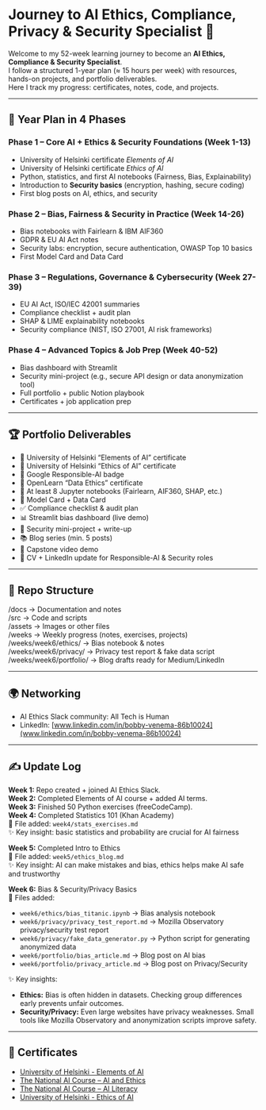 # Journey to AI Ethics, Compliance, Privacy & Security Specialist 🚀  

Welcome to my 52-week learning journey to become an **AI Ethics, Compliance & Security Specialist**.  
I follow a structured 1-year plan (≈ 15 hours per week) with resources, hands-on projects, and portfolio deliverables.  
Here I track my progress: certificates, notes, code, and projects.  

---

## 📅 Year Plan in 4 Phases  

### **Phase 1 – Core AI + Ethics & Security Foundations (Week 1-13)**  
- University of Helsinki certificate *Elements of AI*  
- University of Helsinki certificate *Ethics of AI*  
- Python, statistics, and first AI notebooks (Fairness, Bias, Explainability)  
- Introduction to **Security basics** (encryption, hashing, secure coding)  
- First blog posts on AI, ethics, and security  

### **Phase 2 – Bias, Fairness & Security in Practice (Week 14-26)**  
- Bias notebooks with Fairlearn & IBM AIF360  
- GDPR & EU AI Act notes  
- Security labs: encryption, secure authentication, OWASP Top 10 basics  
- First Model Card and Data Card  

### **Phase 3 – Regulations, Governance & Cybersecurity (Week 27-39)**  
- EU AI Act, ISO/IEC 42001 summaries  
- Compliance checklist + audit plan  
- SHAP & LIME explainability notebooks  
- Security compliance (NIST, ISO 27001, AI risk frameworks)  

### **Phase 4 – Advanced Topics & Job Prep (Week 40-52)**  
- Bias dashboard with Streamlit  
- Security mini-project (e.g., secure API design or data anonymization tool)  
- Full portfolio + public Notion playbook  
- Certificates + job application prep  

---

## 🏆 Portfolio Deliverables  

- 📜 University of Helsinki “Elements of AI” certificate  
- 📜 University of Helsinki “Ethics of AI” certificate  
- 📜 Google Responsible-AI badge  
- 📜 OpenLearn “Data Ethics” certificate  
- 📓 At least 8 Jupyter notebooks (Fairlearn, AIF360, SHAP, etc.)  
- 📄 Model Card + Data Card  
- ✅ Compliance checklist & audit plan  
- 📊 Streamlit bias dashboard (live demo)  
- 🔐 Security mini-project + write-up  
- 📚 Blog series (min. 5 posts)  
- 🎥 Capstone video demo  
- 💼 CV + LinkedIn update for Responsible-AI & Security roles  

---

## 📂 Repo Structure  

/docs       → Documentation and notes  
/src        → Code and scripts  
/assets     → Images or other files  
/weeks      → Weekly progress (notes, exercises, projects)  
/weeks/week6/ethics/       → Bias notebook & notes  
/weeks/week6/privacy/      → Privacy test report & fake data script  
/weeks/week6/portfolio/    → Blog drafts ready for Medium/LinkedIn  

---

## 🌍 Networking  

- AI Ethics Slack community: All Tech is Human  
- LinkedIn: [www.linkedin.com/in/bobby-venema-86b10024](www.linkedin.com/in/bobby-venema-86b10024)  

---

## ✍️ Update Log  

**Week 1:** Repo created + joined AI Ethics Slack.  
**Week 2:** Completed Elements of AI course + added AI terms.  
**Week 3:** Finished 50 Python exercises (freeCodeCamp).  
**Week 4:** Completed Statistics 101 (Khan Academy)  
📂 File added: `week4/stats_exercises.md`  
✨ Key insight: basic statistics and probability are crucial for AI fairness  

**Week 5:** Completed Intro to Ethics  
📂 File added: `week5/ethics_blog.md`  
✨ Key insight: AI can make mistakes and bias, ethics helps make AI safe and trustworthy  

**Week 6:** Bias & Security/Privacy Basics  
📂 Files added:  
- `week6/ethics/bias_titanic.ipynb` → Bias analysis notebook  
- `week6/privacy/privacy_test_report.md` → Mozilla Observatory privacy/security test report  
- `week6/privacy/fake_data_generator.py` → Python script for generating anonymized data  
- `week6/portfolio/bias_article.md` → Blog post on AI bias  
- `week6/portfolio/privacy_article.md` → Blog post on Privacy/Security  

✨ Key insights:  
- **Ethics:** Bias is often hidden in datasets. Checking group differences early prevents unfair outcomes.  
- **Security/Privacy:** Even large websites have privacy weaknesses. Small tools like Mozilla Observatory and anonymization scripts improve safety.  

---

## 📜 Certificates  

- [University of Helsinki - Elements of AI](certs/certificate-elements-of-ai-nl.png)  
- [The National AI Course – AI and Ethics](certs/AEE-58821309.pdf)  
- [The National AI Course – AI Literacy](certs/BAG-58821309.pdf)  
- [University of Helsinki - Ethics of AI](certs/certificate-ethics-of-ai.png)  
